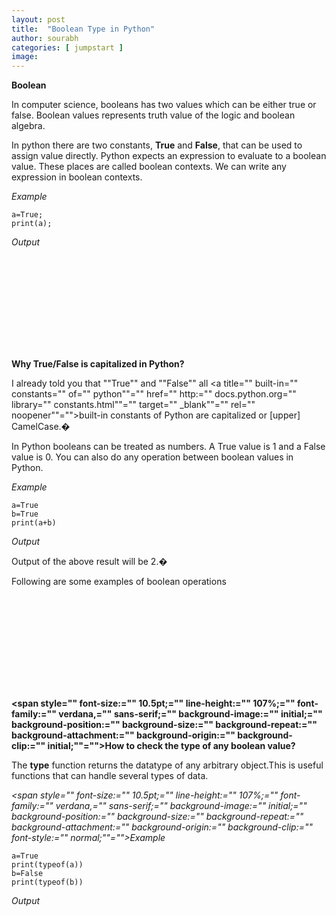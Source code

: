 ```yaml
---
layout: post
title:  "Boolean Type in Python"
author: sourabh
categories: [ jumpstart ]
image: 
---
```


**Boolean**

In computer science, booleans has two values which can be either true or false. Boolean values represents truth value of the logic and boolean algebra.

In python there are two constants, **True** and **False**, that can be used to assign value directly. Python expects an expression to evaluate to a boolean value. These places are called boolean contexts. We can write any expression in boolean contexts.

_Example_

    a=True;
    print(a);

_Output_

<iframe src="" https:="" repl.it="" @sourabhsomani="" boldvelvetytrace?lite="true&quot;&quot;" width="" 100%""="" height="" 400px""="" frameborder="" no""="" scrolling="" sandbox="" allow-forms="" allow-pointer-lock="" allow-popups="" allow-same-origin="" allow-scripts="" allow-modals""="" allowfullscreen="" allowfullscreen""=""></iframe>

**Why True/False is capitalized in Python?**

I already told you that ""True"" and ""False"" all <a title="" built-in="" constants="" of="" python""="" href="" http:="" docs.python.org="" library="" constants.html""="" target="" _blank""="" rel="" noopener""="">built-in constants of Python</a> are capitalized or [upper] CamelCase.�

In Python booleans can be treated as numbers. A True value is 1 and a False value is 0\. You can also do any operation between boolean values in Python.

_Example_

    a=True
    b=True
    print(a+b) 

_Output_

Output of the above result will be 2.�

Following are some examples of boolean operations

<iframe src="" https:="" repl.it="" @sourabhsomani="" boolean-operation?lite="true&quot;&quot;" width="" 100%""="" height="" 400px""="" frameborder="" no""="" scrolling="" sandbox="" allow-forms="" allow-pointer-lock="" allow-popups="" allow-same-origin="" allow-scripts="" allow-modals""="" allowfullscreen="" allowfullscreen""=""></iframe>

**<span style="" font-size:="" 10.5pt;="" line-height:="" 107%;="" font-family:="" verdana,="" sans-serif;="" background-image:="" initial;="" background-position:="" background-size:="" background-repeat:="" background-attachment:="" background-origin:="" background-clip:="" initial;""="">How to check the type of any boolean value?</span>**

The **type** function returns the datatype of any arbitrary object.This is useful functions that can handle several types of data.

_<span style="" font-size:="" 10.5pt;="" line-height:="" 107%;="" font-family:="" verdana,="" sans-serif;="" background-image:="" initial;="" background-position:="" background-size:="" background-repeat:="" background-attachment:="" background-origin:="" background-clip:="" font-style:="" normal;""="">Example</span>_

    a=True
    print(typeof(a))
    b=False
    print(typeof(b))

_Output_

<iframe src="" https:="" repl.it="" @sourabhsomani="" type-of-boolean?lite="true&quot;&quot;" width="" 100%""="" height="" 400px""="" frameborder="" no""="" scrolling="" sandbox="" allow-forms="" allow-pointer-lock="" allow-popups="" allow-same-origin="" allow-scripts="" allow-modals""="" allowfullscreen="" allowfullscreen""=""></iframe>